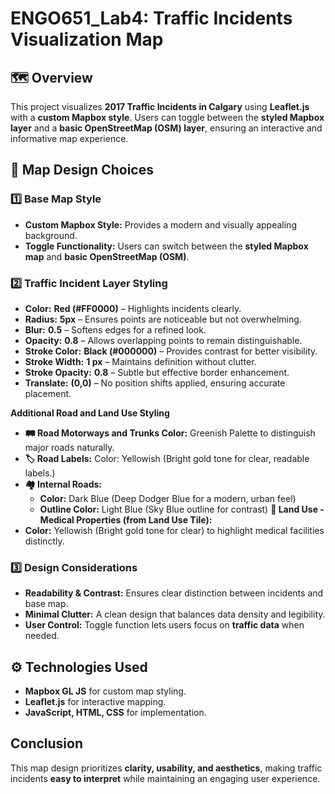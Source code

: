 # ENGO651_Lab4: Traffic Incidents Visualization Map

## 🗺️ Overview
This project visualizes **2017 Traffic Incidents in Calgary** using **Leaflet.js** with a **custom Mapbox style**. Users can toggle between the **styled Mapbox layer** and a **basic OpenStreetMap (OSM) layer**, ensuring an interactive and informative map experience.

## 🎨 Map Design Choices

### 1️⃣ Base Map Style
-  **Custom Mapbox Style:** Provides a modern and visually appealing background.
-  **Toggle Functionality:** Users can switch between the **styled Mapbox map** and **basic OpenStreetMap (OSM)**.

### 2️⃣ Traffic Incident Layer Styling
- **Color:**  **Red (#FF0000)** – Highlights incidents clearly.
- **Radius:**  **5px** – Ensures points are noticeable but not overwhelming.
- **Blur:**  **0.5** – Softens edges for a refined look.
- **Opacity:**  **0.8** – Allows overlapping points to remain distinguishable.
- **Stroke Color:**  **Black (#000000)** – Provides contrast for better visibility.
- **Stroke Width:**  **1 px** – Maintains definition without clutter.
- **Stroke Opacity:** **0.8** – Subtle but effective border enhancement.
- **Translate:** **(0,0)** – No position shifts applied, ensuring accurate placement.

**Additional Road and Land Use Styling**
- **🛤️ Road Motorways and Trunks Color:** Greenish Palette to distinguish major roads naturally.
- **🏷️ Road Labels:** Color: Yellowish (Bright gold tone for clear, readable labels.)
- **🏘️ Internal Roads:** 
  - **Color:** Dark Blue (Deep Dodger Blue for a modern, urban feel)
  - **Outline Color:** Light Blue (Sky Blue outline for contrast)
**🏥 Land Use - Medical Properties (from Land Use Tile):**
- **Color:**  Yellowish (Bright gold tone for clear) to highlight medical facilities distinctly.

### 3️⃣ Design Considerations
- **Readability & Contrast:** Ensures clear distinction between incidents and base map.
- **Minimal Clutter:** A clean design that balances data density and legibility.
- **User Control:** Toggle function lets users focus on **traffic data** when needed.

## ⚙️ Technologies Used
- **Mapbox GL JS** for custom map styling.
- **Leaflet.js** for interactive mapping.
- **JavaScript, HTML, CSS** for implementation.

## Conclusion
This map design prioritizes **clarity, usability, and aesthetics**, making traffic incidents **easy to interpret** while maintaining an engaging user experience. 
